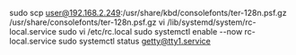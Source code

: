
sudo scp user@192.168.2.249:/usr/share/kbd/consolefonts/ter-128n.psf.gz /usr/share/consolefonts/ter-128n.psf.gz
vi /lib/systemd/system/rc-local.service
sudo vi /etc/rc.local
sudo systemctl enable --now rc-local.service
sudo systemctl status getty@tty1.service
